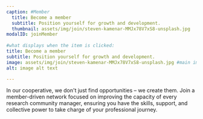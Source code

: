 ```yaml
---
caption: #Member
  title: Become a member
  subtitle: Position yourself for growth and development.
  thumbnail: assets/img/join/steven-kamenar-MMJx78V7xS8-unsplash.jpg
modalID: joinMember
  
#what displays when the item is clicked:
title: Become a member
subtitle: Position yourself for growth and development.
image: assets/img/join/steven-kamenar-MMJx78V7xS8-unsplash.jpg #main image, can be a link or a file in assets/img/portfolio
alt: image alt text

---
```

In our cooperative, we don't just find opportunities – we create them. Join a member-driven network focused on improving the capacity of every research community manager, ensuring you have the skills, support, and collective power to take charge of your professional journey.

